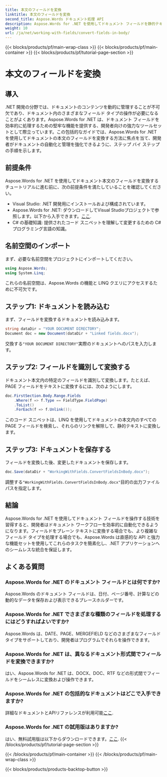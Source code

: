 ```yaml
---
title: 本文のフィールドを変換
linktitle: 本文のフィールドを変換
second_title: Aspose.Words ドキュメント処理 API
description: Aspose.Words for .NET を使用してドキュメント フィールドを静的テキストに変換し、ドキュメント処理の効率を高める方法を学習します。
weight: 10
url: /ja/net/working-with-fields/convert-fields-in-body/
---
```


{{< blocks/products/pf/main-wrap-class >}}
{{< blocks/products/pf/main-container >}}
{{< blocks/products/pf/tutorial-page-section >}}

# 本文のフィールドを変換

## 導入

.NET 開発の分野では、ドキュメントのコンテンツを動的に管理することが不可欠であり、ドキュメント内のさまざまなフィールド タイプの操作が必要になることがよくあります。Aspose.Words for .NET は、ドキュメント フィールドを効率的に処理するための堅牢な機能を提供する、開発者向けの強力なツールセットとして際立っています。この包括的なガイドでは、Aspose.Words for .NET を使用してドキュメントの本文のフィールドを変換する方法に焦点を当て、開発者がドキュメントの自動化と管理を強化できるように、ステップ バイ ステップの手順を示します。

## 前提条件

Aspose.Words for .NET を使用してドキュメント本文のフィールドを変換するチュートリアルに進む前に、次の前提条件を満たしていることを確認してください。

- Visual Studio: .NET 開発用にインストールおよび構成されています。
-  Aspose.Words for .NET: ダウンロードしてVisual Studioプロジェクトで参照します。以下から入手できます。[ここ](https://releases.aspose.com/words/net/).
- C# の基礎知識: 提供されたコード スニペットを理解して変更するための C# プログラミング言語の知識。

## 名前空間のインポート

まず、必要な名前空間をプロジェクトにインポートしてください。

```csharp
using Aspose.Words;
using System.Linq;
```

これらの名前空間は、Aspose.Words の機能と LINQ クエリにアクセスするために不可欠です。

## ステップ1: ドキュメントを読み込む

まず、フィールドを変換するドキュメントを読み込みます。

```csharp
string dataDir = "YOUR DOCUMENT DIRECTORY";
Document doc = new Document(dataDir + "Linked fields.docx");
```

交換する`"YOUR DOCUMENT DIRECTORY"`実際のドキュメントへのパスを入力します。

## ステップ2: フィールドを識別して変換する

ドキュメント本文内の特定のフィールドを識別して変換します。たとえば、PAGE フィールドをテキストに変換するには、次のようにします。

```csharp
doc.FirstSection.Body.Range.Fields
    .Where(f => f.Type == FieldType.FieldPage)
    .ToList()
    .ForEach(f => f.Unlink());
```

このコード スニペットは、LINQ を使用してドキュメントの本文内のすべての PAGE フィールドを検索し、それらのリンクを解除して、静的テキストに変換します。

## ステップ3: ドキュメントを保存する

フィールドを変換した後、変更したドキュメントを保存します。

```csharp
doc.Save(dataDir + "WorkingWithFields.ConvertFieldsInBody.docx");
```

調整する`"WorkingWithFields.ConvertFieldsInBody.docx"`目的の出力ファイル パスを指定します。

## 結論

Aspose.Words for .NET を使用してドキュメント フィールドを操作する技術を習得すると、開発者はドキュメント ワークフローを効率的に自動化できるようになります。フィールドをプレーン テキストに変換する場合でも、より複雑なフィールド タイプを処理する場合でも、Aspose.Words は直感的な API と強力な機能セットを使用してこれらのタスクを簡素化し、.NET アプリケーションへのシームレスな統合を保証します。

## よくある質問

### Aspose.Words for .NET のドキュメント フィールドとは何ですか?
Aspose.Words のドキュメント フィールドは、日付、ページ番号、計算などの動的なデータを保存および表示できるプレースホルダーです。

### Aspose.Words for .NET でさまざまな種類のフィールドを処理するにはどうすればよいですか?
Aspose.Words は、DATE、PAGE、MERGEFIELD などのさまざまなフィールド タイプをサポートしており、開発者はプログラムでそれらを操作できます。

### Aspose.Words for .NET は、異なるドキュメント形式間でフィールドを変換できますか?
はい、Aspose.Words for .NET は、DOCX、DOC、RTF などの形式間でフィールドをシームレスに変換および操作できます。

### Aspose.Words for .NET の包括的なドキュメントはどこで入手できますか?
詳細なドキュメントとAPIリファレンスが利用可能[ここ](https://reference.aspose.com/words/net/).

### Aspose.Words for .NET の試用版はありますか?
はい、無料試用版は以下からダウンロードできます。[ここ](https://releases.aspose.com/).
{{< /blocks/products/pf/tutorial-page-section >}}

{{< /blocks/products/pf/main-container >}}
{{< /blocks/products/pf/main-wrap-class >}}

{{< blocks/products/products-backtop-button >}}
